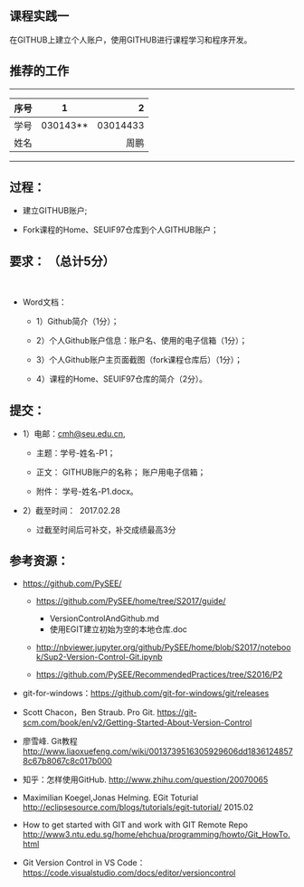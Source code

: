
##  课程实践一 

   在GITHUB上建立个人账户，使用GITHUB进行课程学习和程序开发。
 
## 推荐的工作 
-----
| 序号  |1          |    2 |
| ------|:--------:| -----------:|
| 学号  | 030143**  |  03014433   |
| 姓名  |           |         周鹏    |
---------
## 过程： 

*   建立GITHUB账户;
   
*   Fork课程的Home、SEUIF97仓库到个人GITHUB账户；

## 要求： （总计5分）
    
* Word文档：

  * 1）Github简介（1分）；

  * 2）个人Github账户信息：账户名、使用的电子信箱（1分）；

  * 3）个人Github账户主页面截图（fork课程仓库后）（1分）；

  * 4）课程的Home、SEUIF97仓库的简介（2分）。

## 提交：

* 1）电邮：cmh@seu.edu.cn,

  * 主题：学号-姓名-P1；
  
  * 正文： GITHUB账户的名称；	账户用电子信箱；

  * 附件： 学号-姓名-P1.docx。


* 2）截至时间：  2017.02.28

  * 过截至时间后可补交，补交成绩最高3分

## 参考资源：

* https://github.com/PySEE/
  
  * https://github.com/PySEE/home/tree/S2017/guide/

     * VersionControlAndGithub.md
     * 使用EGIT建立初始为空的本地仓库.doc

  * http://nbviewer.jupyter.org/github/PySEE/home/blob/S2017/notebook/Sup2-Version-Control-Git.ipynb

  * https://github.com/PySEE/RecommendedPractices/tree/S2016/P2  

* git-for-windows：https://github.com/git-for-windows/git/releases
 
* Scott Chacon，Ben Straub. Pro Git. https://git-scm.com/book/en/v2/Getting-Started-About-Version-Control

* 廖雪峰. Git教程  http://www.liaoxuefeng.com/wiki/0013739516305929606dd18361248578c67b8067c8c017b000

* 知乎：怎样使用GitHub. http://www.zhihu.com/question/20070065

* Maximilian Koegel,Jonas Helming. EGit Toturial http://eclipsesource.com/blogs/tutorials/egit-tutorial/    2015.02

* How to get started with GIT and work with GIT Remote Repo http://www3.ntu.edu.sg/home/ehchua/programming/howto/Git_HowTo.html

* Git Version Control in VS Code：https://code.visualstudio.com/docs/editor/versioncontrol


